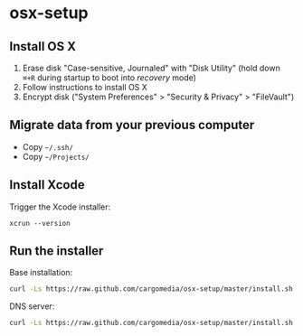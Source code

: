 osx-setup
=========

Install OS X
------------
1. Erase disk "Case-sensitive, Journaled" with "Disk Utility" (hold down `⌘+R` during startup to boot into *recovery* mode)
2. Follow instructions to install OS X
3. Encrypt disk ("System Preferences" > "Security & Privacy" > "FileVault")

Migrate data from your previous computer
----------------------------------------
- Copy `~/.ssh/`
- Copy `~/Projects/`

Install Xcode
-------------
Trigger the Xcode installer:
```
xcrun --version
```

Run the installer
-----------------
Base installation:
```bash
curl -Ls https://raw.github.com/cargomedia/osx-setup/master/install.sh | bash
```

DNS server:
```bash
curl -Ls https://raw.github.com/cargomedia/osx-setup/master/install.sh | ROLE=dns bash
```
